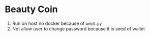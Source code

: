 # Beauty Coin
1. Run on host no docker because of `web3.py`
2. Not allow user to change password because it is seed of wallet
